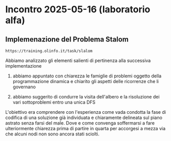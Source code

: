 # Incontro 2025-05-16 (laboratorio alfa)


## Implemenazione del Problema Stalom

```
https://training.olinfo.it/task/slalom
```

Abbiamo analizzato gli elementi salienti di pertinenza alla successiva implementazione

1. abbiamo appuntato con chiarezza le famiglie di problemi oggetto della programmazione dinamica e chiarito gli aspetti delle ricorrenze che li governano

2. abbiamo suggerito di condurre la visita dell'albero e la risoluzione dei vari sottoproblemi entro una unica DFS

L'obiettivo era comprendere con l'esperienza come vada condotta la fase di codifica di una soluzione già individuata e chiaramente delineata sul piano astrato senza farsi del male. Dove e come convenga soffermarsi a fare ulteriormente chiarezza prima di partire in quarta per accorgesi a mezza via che alcuni nodi non sono ancora stati sciolti. 
